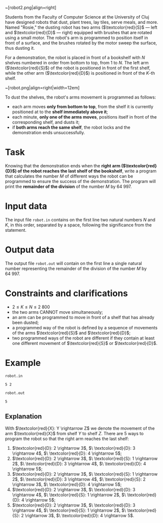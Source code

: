 ~[robot2.png|align=right]

Students from the Faculty of Computer Science at the University of Cluj have designed robots that dust, plant trees, lay tiles, serve meals, and more. Named "Rosie," the dusting robot has two arms ($\textcolor{red}{S}$ — left and $\textcolor{red}{D}$ — right) equipped with brushes that are rotated using a small motor. The robot's arm is programmed to position itself in front of a surface, and the brushes rotated by the motor sweep the surface, thus dusting it.

For a demonstration, the robot is placed in front of a bookshelf with $N$ shelves numbered in order from bottom to top, from $1$ to $N$. The left arm ($\textcolor{red}{S}$) of the robot is positioned in front of the first shelf, while the other arm ($\textcolor{red}{D}$) is positioned in front of the $K$-th shelf.

~[robot.png|align=right|width=12em]

To dust the shelves, the robot's arms movement is programmed as follows:
* each arm moves **only from bottom to top**, from the shelf it is currently positioned at to the **shelf immediately above it**;
* each minute, **only one of the arms moves**, positions itself in front of the corresponding shelf, and dusts it;
* if **both arms reach the same shelf**, the robot locks and the demonstration ends unsuccessfully.

# Task

Knowing that the demonstration ends when the **right arm ($\textcolor{red}{D}$) of the robot reaches the last shelf of the bookshelf**, write a program that calculates the number $M$ of different ways the robot can be programmed to ensure the success of the demonstration. The program will print the **remainder of the division** of the number $M$ by $64\ 997$.

# Input data

The input file `robot.in` contains on the first line two natural numbers $N$ and $K$, in this order, separated by a space, following the significance from the statement.

# Output data

The output file `robot.out` will contain on the first line a single natural number representing the remainder of the division of the number $M$ by $64\ 997$.

# Constraints and clarifications

* $2 \leq K \leq N \leq 2\ 800$
* the two arms CANNOT move simultaneously;
* an arm can be programmed to move in front of a shelf that has already been dusted;
* a programmed way of the robot is defined by a sequence of movements of the arms $\textcolor{red}{S}$ and $\textcolor{red}{D}$;
* two programmed ways of the robot are different if they contain at least one different movement of $\textcolor{red}{S}$ or $\textcolor{red}{D}$. 

# Example

`robot.in`
```
5 2 
```

`robot.out`
```
5
```

## Explanation

With $\textcolor{red}{X}: Y \rightarrow Z$ we denote the movement of the arm $\textcolor{red}{X}$ from shelf $Y$ to shelf $Z$.
There are $5$ ways to program the robot so that the right arm reaches the last shelf:

1) $\textcolor{red}{D}: 2 \rightarrow 3$, $\ \textcolor{red}{D}: 3 \rightarrow 4$, $\ \textcolor{red}{D}: 4 \rightarrow 5$;
2) $\textcolor{red}{D}: 2 \rightarrow 3$, $\ \textcolor{red}{S}: 1 \rightarrow 2$, $\ \textcolor{red}{D}: 3 \rightarrow 4$, $\ \textcolor{red}{D}: 4 \rightarrow 5$;
3) $\textcolor{red}{D}: 2 \rightarrow 3$, $\ \textcolor{red}{S}: 1 \rightarrow 2$, $\ \textcolor{red}{D}: 3 \rightarrow 4$, $\ \textcolor{red}{S}: 2 \rightarrow 3$, $\ \textcolor{red}{D}: 4 \rightarrow 5$;
4) $\textcolor{red}{D}: 2 \rightarrow 3$, $\ \textcolor{red}{D}: 3 \rightarrow 4$, $\ \textcolor{red}{S}: 1 \rightarrow 2$, $\ \textcolor{red}{D}: 4 \rightarrow 5$;
5) $\textcolor{red}{D}: 2 \rightarrow 3$, $\ \textcolor{red}{D}: 3 \rightarrow 4$, $\ \textcolor{red}{S}: 1 \rightarrow 2$, $\ \textcolor{red}{S}: 2 \rightarrow 3$, $\ \textcolor{red}{D}: 4 \rightarrow 5$.